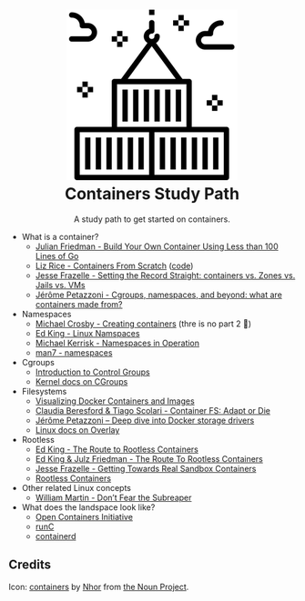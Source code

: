 <h1 align="center">
  <img src="https://raw.githubusercontent.com/gcapizzi/containers-study-path/master/icon.png">
  <br />
  Containers Study Path
</h1>

<p align="center">
  A study path to get started on containers.
</p>

- What is a container?
  * [Julian Friedman - Build Your Own Container Using Less than 100 Lines of Go](https://www.infoq.com/articles/build-a-container-golang)
  * [Liz Rice - Containers From Scratch](https://www.youtube.com/watch?v=8fi7uSYlOdc) ([code](https://github.com/lizrice/containers-from-scratch))
  * [Jesse Frazelle - Setting the Record Straight: containers vs. Zones vs. Jails vs. VMs](https://blog.jessfraz.com/post/containers-zones-jails-vms/)
  * [Jérôme Petazzoni - Cgroups, namespaces, and beyond: what are containers made from?](https://www.youtube.com/watch?v=sK5i-N34im8)
- Namespaces
  * [Michael Crosby - Creating containers](http://crosbymichael.com/creating-containers-part-1.html) (thre is no part 2 🙁)
  * [Ed King - Linux Namspaces](https://medium.com/@teddyking/linux-namespaces-850489d3ccf)
  * [Michael Kerrisk - Namespaces in Operation](https://lwn.net/Articles/531114/)
  * [man7 - namespaces](http://man7.org/linux/man-pages/man7/namespaces.7.html)
- Cgroups
  * [Introduction to Control Groups](https://0xax.gitbooks.io/linux-insides/content/Cgroups/linux-cgroups-1.html)
  * [Kernel docs on CGroups](https://www.kernel.org/doc/Documentation/cgroup-v1/00-INDEX)
- Filesystems
  * [Visualizing Docker Containers and Images](http://merrigrove.blogspot.co.uk/2015/10/visualizing-docker-containers-and-images.html)
  * [Claudia Beresford & Tiago Scolari - Container FS: Adapt or Die](https://www.youtube.com/watch?v=lctMC1WNd1U)
  * [Jérôme Petazzoni – Deep dive into Docker storage drivers](https://www.youtube.com/watch?v=hk6wqNBLlxQ)
  * [Linux docs on Overlay](https://www.kernel.org/doc/Documentation/filesystems/overlayfs.txt)
- Rootless
  * [Ed King - The Route to Rootless Containers](https://www.cloudfoundry.org/blog/route-rootless-containers/)
  * [Ed King & Julz Friedman - The Route To Rootless Containers](https://www.youtube.com/watch?v=j4GO2d3YjmE)
  * [Jesse Frazelle - Getting Towards Real Sandbox Containers](https://blog.jessfraz.com/post/getting-towards-real-sandbox-containers/)
  * [Rootless Containers](https://rootlesscontaine.rs/)
- Other related Linux concepts
  * [William Martin - Don’t Fear the Subreaper](https://medium.com/@william.la.martin/dont-fear-the-subreaper-19c8127c031e)
- What does the landspace look like?
  * [Open Containers Initiative](https://www.opencontainers.org/)
  * [runC](https://github.com/opencontainers/runc)
  * [containerd](https://containerd.io/)

## Credits

Icon: [containers](https://thenounproject.com/term/containers/1455729/) by [Nhor](https://thenounproject.com/nhor) from [the Noun Project](https://thenounproject.com/).
